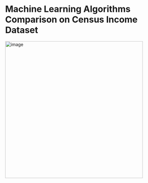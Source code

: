 # Machine Learning Algorithms Comparison on Census Income Dataset

<img width="443" alt="image" src="https://github.com/user-attachments/assets/4972f732-460d-4de5-86c7-13772282c848" />
